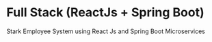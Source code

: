 # Full Stack (ReactJs + Spring Boot)
Stark Employee System using React Js and Spring Boot Microservices
